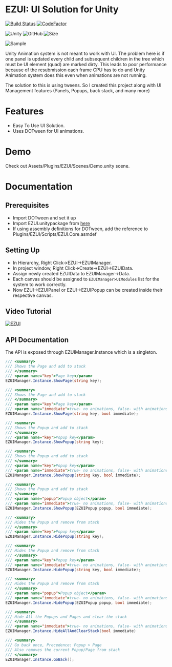 # EZUI: UI Solution for Unity

[![Build Status](https://github.com/MohitSethi99/EZUI/workflows/build/badge.svg)](https://github.com/MohitSethi99/EZUI/actions?workflow=build)
[![CodeFactor](https://www.codefactor.io/repository/github/mohitsethi99/ezui/badge)](https://www.codefactor.io/repository/github/mohitsethi99/ezui)

![Unity](https://img.shields.io/badge/platform-Unity-blue?style=flat-square)
![GitHub](https://img.shields.io/github/license/MohitSethi99/EZUI?color=blue&style=flat-square)
![Size](https://img.shields.io/github/repo-size/MohitSethi99/EZUI?style=flat-square)

![Sample](https://github.com/MohitSethi99/EZUI/blob/main/.github/Sample.gif)

Unity Animation system is not meant to work with UI.
The problem here is if one panel is updated every child and subsequent children in the tree which must be UI element (quad) are marked dirty. This leads to poor performance because of the resubmission each frame CPU has to do and Unity Animation system does this even when animations are not running.

The solution to this is using tweens. So I created this project along with UI Management features (Panels, Popups, back stack, and many more)

# Features

- Easy To Use UI Solution.
- Uses DOTween for UI animations.

# Demo

Check out Assets/Plugins/EZUI/Scenes/Demo.unity scene.

# Documentation

## Prerequisites
- Import DOTween and set it up
- Import EZUI.unitypackage from [here](https://github.com/MohitSethi99/EZUI/releases)
- If using assembly definitions for DOTween, add the reference to Plugins/EZUI/Scripts/EZUI.Core.asmdef

## Setting Up
- In Hierarchy, Right Click&#8594;EZUI&#8594;EZUIManager.
- In project window, Right Click&#8594;Create&#8594;EZUI&#8594;EZUIData.
- Assign newly created EZUIData to EZUIManager&#8594;Data.
- Each canvas should be assigned to `EZUIManager>UIModules` list for the system to work correctly.
- Now EZUI&#8594;EZUIPanel or EZUI&#8594;EZUIPopup can be created inside their respective canvas.

## Video Tutorial

[![EZUI](https://yt-embed.herokuapp.com/embed?v=wslE4BnRLk8)](https://youtube.com/playlist?list=PLoY41wN_Nn7ia87iad-Z7kMlNxKdrE0zD "EZUI")

## API Documentation

The API is exposed through EZUIManager.Instance which is a singleton.
```csharp
/// <summary>
/// Shows the Page and add to stack
/// </summary>
/// <param name="key">Page key</param>
EZUIManager.Instance.ShowPage(string key);

/// <summary>
/// Shows the Page and add to stack
/// </summary>
/// <param name="key">Page key</param>
/// <param name="immediate">true- no animations, false- with animations</param>
EZUIManager.Instance.ShowPage(string key, bool immediate);

/// <summary>
/// Shows the Popup and add to stack
/// </summary>
/// <param name="key">Popup key</param>
EZUIManager.Instance.ShowPopup(string key);

/// <summary>
/// Shows the Popup and add to stack
/// </summary>
/// <param name="key">Popup key</param>
/// <param name="immediate">true- no animations, false- with animations</param>
EZUIManager.Instance.ShowPopup(string key, bool immediate);

/// <summary>
/// Shows the Popup and add to stack
/// </summary>
/// <param name="popup">Popup object</param>
/// <param name="immediate">true- no animations, false- with animations</param>
EZUIManager.Instance.ShowPopup(EZUIPopup popup, bool immediate);

/// <summary>
/// Hides the Popup and remove from stack
/// </summary>
/// <param name="key">Popup key</param>
EZUIManager.Instance.HidePopup(string key);

/// <summary>
/// Hides the Popup and remove from stack
/// </summary>
/// <param name="key">Popup key</param>
/// <param name="immediate">true- no animations, false- with animations</param>
EZUIManager.Instance.HidePopup(string key, bool immediate);

/// <summary>
/// Hides the Popup and remove from stack
/// </summary>
/// <param name="popup">Popup object</param>
/// <param name="immediate">true- no animations, false- with animations</param>
EZUIManager.Instance.HidePopup(EZUIPopup popup, bool immediate);

/// <summary>
/// Hide All the Popups and Pages and clear the stack
/// </summary>
/// <param name="immediate">true- no animations, false- with animations</param>
EZUIManager.Instance.HideAllAndClearStack(bool immediate)

/// <summary>
/// Go back once, Precedence: Popup > Page
/// Also removes the current Popup/Page from stack
/// </summary>
EZUIManager.Instance.GoBack();
```
